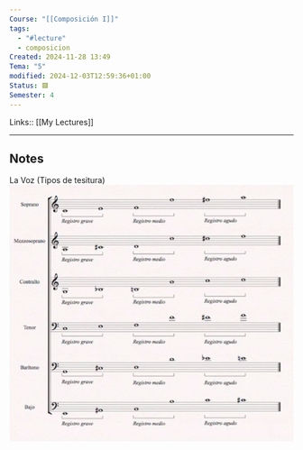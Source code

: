 ```yaml
---
Course: "[[Composición I]]"
tags:
  - "#lecture"
  - composicion
Created: 2024-11-28 13:49
Tema: "5"
modified: 2024-12-03T12:59:36+01:00
Status: 🟥
Semester: 4
---
```

Links:: [[My Lectures]]
___
## Notes

La Voz (Tipos de tesitura)
![](Extras/Images/2024-11-2_12.58.36.png)


























